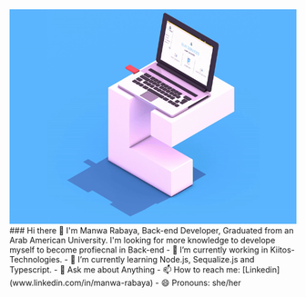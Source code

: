 <img src="/move.gif" alt="a day of manwa"/>
### Hi there 👋
I'm Manwa Rabaya, Back-end Developer, Graduated from an Arab American University. I'm looking for more knowledge to develope myself to become profiecnal in Back-end
- 🔭 I’m currently working in Kiitos-Technologies.
- 🌱 I’m currently learning Node.js, Sequalize.js and Typescript.
- 💬 Ask me about Anything
- 📫 How to reach me: [Linkedin] (www.linkedin.com/in/manwa-rabaya)
- 😄 Pronouns: she/her


<!--
**manwa1997/manwa1997** is a ✨ _special_ ✨ repository because its `README.md` (this file) appears on your GitHub profile.

Here are some ideas to get you started:



- 👯 I’m looking to collaborate on ...
- 🤔 I’m looking for help with ...
- 

- 
-
-->
